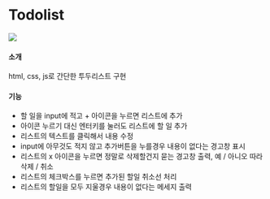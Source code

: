 # Todolist


![](https://file.notion.so/f/s/0c957599-9daa-4d30-b0f3-05adb3ccfab7/ezgif.com-video-to-gif.gif?id=20659484-53c9-42ba-b748-af16642e7994&table=block&spaceId=24772162-3f21-4880-8e53-7e74da5da6f7&expirationTimestamp=1685687357275&signature=oMqhii_7M9DH_zI-oVsGVhqGrjDIE-2o9ndey95z-fM)

#### 소개
html, css, js로 간단한 투두리스트 구현

#### 기능
* 할 일을 input에 적고 + 아이콘을 누르면 리스트에 추가
* 아이콘 누르기 대신 엔터키를 눌러도 리스트에 할 일 추가
* 리스트의 텍스트를 클릭해서 내용 수정
* input에 아무것도 적지 않고 추가버튼을 누를경우 내용이 없다는 경고창 표시
* 리스트의 x 아이콘을 누르면 정말로 삭제할건지 묻는 경고창 출력, 예 / 아니오 따라 삭제 / 취소
* 리스트의 체크박스를 누르면 추가된 할일 취소선 처리
* 리스트의 할일을 모두 지울경우 내용이 없다는 메세지 출력
